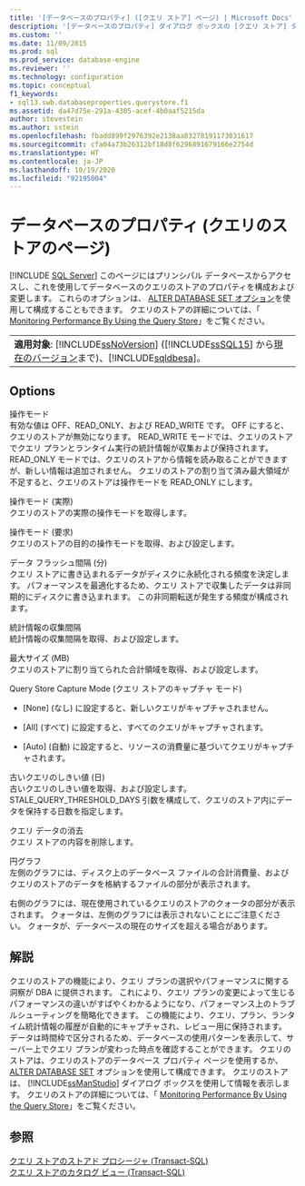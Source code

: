 ```yaml
---
title: '[データベースのプロパティ] ([クエリ ストア] ページ) | Microsoft Docs'
description: '[データベースのプロパティ] ダイアログ ボックスの [クエリ ストア] タブを使用して、クエリ ストアのモード、間隔、しきい値、その他のプロパティを構成する方法について説明します。'
ms.custom: ''
ms.date: 11/09/2015
ms.prod: sql
ms.prod_service: database-engine
ms.reviewer: ''
ms.technology: configuration
ms.topic: conceptual
f1_keywords:
- sql13.swb.databaseproperties.querystore.f1
ms.assetid: da47d75e-291a-4305-acef-4b0aaf5215da
author: stevestein
ms.author: sstein
ms.openlocfilehash: fbadd899f2976392e2138aa83278191173031617
ms.sourcegitcommit: cfa04a73b26312bf18d8f6296891679166e2754d
ms.translationtype: HT
ms.contentlocale: ja-JP
ms.lasthandoff: 10/19/2020
ms.locfileid: "92195004"
---
```

# <a name="database-properties-query-store-page"></a>データベースのプロパティ (クエリのストアのページ)
 [!INCLUDE [SQL Server](../../includes/applies-to-version/sqlserver.md)]
  このページにはプリンシパル データベースからアクセスし、これを使用してデータベースのクエリのストアのプロパティを構成および変更します。 これらのオプションは、 [ALTER DATABASE SET オプション](../../t-sql/statements/alter-database-transact-sql-set-options.md)を使用して構成することもできます。 クエリのストアの詳細については、「 [Monitoring Performance By Using the Query Store](../../relational-databases/performance/monitoring-performance-by-using-the-query-store.md)」をご覧ください。  
  
||  
|-|  
|**適用対象**: [!INCLUDE[ssNoVersion](../../includes/ssnoversion-md.md)] ([!INCLUDE[ssSQL15](../../includes/sssql15-md.md)] から[現在のバージョン](../../sql-server/what-s-new-in-sql-server-2016.md)まで)、[!INCLUDE[sqldbesa](../../includes/sqldbesa-md.md)]。|  
  
## <a name="options"></a>Options  
 操作モード  
 有効な値は OFF、READ_ONLY、および READ_WRITE です。 OFF にすると、クエリのストアが無効になります。 READ_WRITE モードでは、クエリのストアでクエリ プランとランタイム実行の統計情報が収集および保持されます。 READ_ONLY モードでは、クエリのストアから情報を読み取ることができますが、新しい情報は追加されません。 クエリのストアの割り当て済み最大領域が不足すると、クエリのストアは操作モードを READ_ONLY にします。  
  
 操作モード (実際)  
 クエリのストアの実際の操作モードを取得します。  
  
 操作モード (要求)  
 クエリのストアの目的の操作モードを取得、および設定します。  
  
 データ フラッシュ間隔 (分)  
 クエリ ストアに書き込まれるデータがディスクに永続化される頻度を決定します。 パフォーマンスを最適化するため、クエリ ストアで収集したデータは非同期的にディスクに書き込まれます。 この非同期転送が発生する頻度が構成されます。  
  
 統計情報の収集間隔  
 統計情報の収集間隔を取得、および設定します。  
  
 最大サイズ (MB)  
 クエリのストアに割り当てられた合計領域を取得、および設定します。  
  
 Query Store Capture Mode (クエリ ストアのキャプチャ モード)  
 -   [None] \(なし) に設定すると、新しいクエリがキャプチャされません。  
  
-   [All] \(すべて) に設定すると、すべてのクエリがキャプチャされます。  
  
-   [Auto] \(自動) に設定すると、リソースの消費量に基づいてクエリがキャプチャされます。  
  
 古いクエリのしきい値 (日)  
 古いクエリのしきい値を取得、および設定します。 STALE_QUERY_THRESHOLD_DAYS 引数を構成して、クエリのストア内にデータを保持する日数を指定します。  
  
 クエリ データの消去  
 クエリ ストアの内容を削除します。  
  
 円グラフ  
 左側のグラフには、ディスク上のデータベース ファイルの合計消費量、およびクエリのストアのデータを格納するファイルの部分が表示されます。  
  
 右側のグラフには、現在使用されているクエリのストアのクォータの部分が表示されます。 クォータは、左側のグラフには表示されないことにご注意ください。 クォータが、データベースの現在のサイズを超える場合があります。  
  
## <a name="remarks"></a>解説  
 クエリのストアの機能により、クエリ プランの選択やパフォーマンスに関する洞察が DBA に提供されます。 これにより、クエリ プランの変更によって生じるパフォーマンスの違いがすばやくわかるようになり、パフォーマンス上のトラブルシューティングを簡略化できます。 この機能により、クエリ、プラン、ランタイム統計情報の履歴が自動的にキャプチャされ、レビュー用に保持されます。 データは時間枠で区分されるため、データベースの使用パターンを表示して、サーバー上でクエリ プランが変わった時点を確認することができます。 クエリのストアは、クエリのストアのデータベース プロパティ ページを使用するか、 [ALTER DATABASE SET](../../t-sql/statements/alter-database-transact-sql-set-options.md) オプションを使用して構成できます。 クエリのストアは、 [!INCLUDE[ssManStudio](../../includes/ssmanstudio-md.md)] ダイアログ ボックスを使用して情報を表示します。 クエリのストアの詳細については、「 [Monitoring Performance By Using the Query Store](../../relational-databases/performance/monitoring-performance-by-using-the-query-store.md)」をご覧ください。  
  
## <a name="see-also"></a>参照  
 [クエリ ストアのストアド プロシージャ &#40;Transact-SQL&#41;](../../relational-databases/system-stored-procedures/query-store-stored-procedures-transact-sql.md)   
 [クエリ ストアのカタログ ビュー &#40;Transact-SQL&#41;](../../relational-databases/system-catalog-views/query-store-catalog-views-transact-sql.md)
